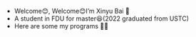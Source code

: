- Welcome😊, Welcome😊I’m Xinyu Bai 👋
- A student in FDU for master😆(2022 graduated from USTC)
- Here are some my programs 🐱‍🏍

<!---
baixinyu0125/baixinyu0125 is a ✨ special ✨ repository because its `README.md` (this file) appears on your GitHub profile.
You can click the Preview link to take a look at your changes.
--->
